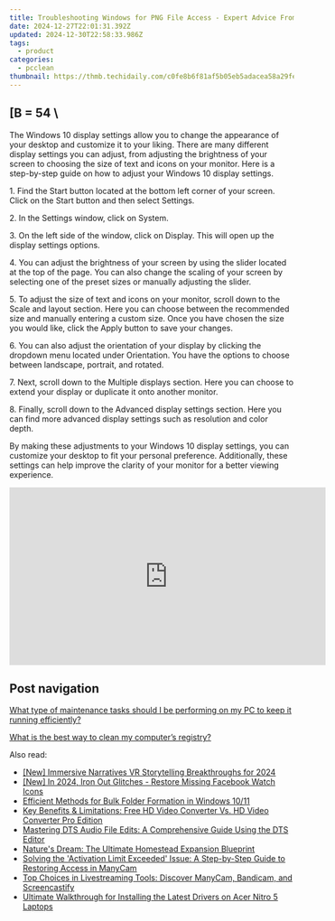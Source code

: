 ```yaml
---
title: Troubleshooting Windows for PNG File Access - Expert Advice From YL Software Solutions
date: 2024-12-27T22:01:31.392Z
updated: 2024-12-30T22:58:33.986Z
tags:
  - product
categories:
  - pcclean
thumbnail: https://thmb.techidaily.com/c0fe8b6f81af5b05eb5adacea58a29fe6fd2f271b6a687457517f15534dc6b13.jpg
---
```


## \[B = 54 \

The Windows 10 display settings allow you to change the appearance of your desktop and customize it to your liking. There are many different display settings you can adjust, from adjusting the brightness of your screen to choosing the size of text and icons on your monitor. Here is a step-by-step guide on how to adjust your Windows 10 display settings. 

1\. Find the Start button located at the bottom left corner of your screen. Click on the Start button and then select Settings.

2\. In the Settings window, click on System.

3\. On the left side of the window, click on Display. This will open up the display settings options. 

4\. You can adjust the brightness of your screen by using the slider located at the top of the page. You can also change the scaling of your screen by selecting one of the preset sizes or manually adjusting the slider.

5\. To adjust the size of text and icons on your monitor, scroll down to the Scale and layout section. Here you can choose between the recommended size and manually entering a custom size. Once you have chosen the size you would like, click the Apply button to save your changes.

6\. You can also adjust the orientation of your display by clicking the dropdown menu located under Orientation. You have the options to choose between landscape, portrait, and rotated.

7\. Next, scroll down to the Multiple displays section. Here you can choose to extend your display or duplicate it onto another monitor.

8\. Finally, scroll down to the Advanced display settings section. Here you can find more advanced display settings such as resolution and color depth. 

By making these adjustments to your Windows 10 display settings, you can customize your desktop to fit your personal preference. Additionally, these settings can help improve the clarity of your monitor for a better viewing experience.

<!-- affiliate ads begin -->
<iframe width="560" height="315" src="https://www.youtube.com/embed/zWYVKFk3yPQ?si=Yu7xsjIYgRiq8zHk" title="YouTube video player" frameborder="0" allow="accelerometer; autoplay; clipboard-write; encrypted-media; gyroscope; picture-in-picture; web-share" referrerpolicy="strict-origin-when-cross-origin" allowfullscreen></iframe>
<!-- affiliate ads end -->

## Post navigation

[What type of maintenance tasks should I be performing on my PC to keep it running efficiently?](https://tools.techidaily.com/pcclean/products/)

[What is the best way to clean my computer’s registry?](https://tools.techidaily.com/pcclean/products/)

<ins class="adsbygoogle"
     style="display:block"
     data-ad-format="autorelaxed"
     data-ad-client="ca-pub-7571918770474297"
     data-ad-slot="1223367746"></ins>

<ins class="adsbygoogle"
     style="display:block"
     data-ad-client="ca-pub-7571918770474297"
     data-ad-slot="8358498916"
     data-ad-format="auto"
     data-full-width-responsive="true"></ins>

<span class="atpl-alsoreadstyle">Also read:</span>
<div><ul>
<li><a href="https://fox-boxes.techidaily.com/new-immersive-narratives-vr-storytelling-breakthroughs-for-2024/"><u>[New] Immersive Narratives VR Storytelling Breakthroughs for 2024</u></a></li>
<li><a href="https://facebook-video-recording.techidaily.com/new-in-2024-iron-out-glitches-restore-missing-facebook-watch-icons/"><u>[New] In 2024, Iron Out Glitches - Restore Missing Facebook Watch Icons</u></a></li>
<li><a href="https://win11.techidaily.com/efficient-methods-for-bulk-folder-formation-in-windows-1011/"><u>Efficient Methods for Bulk Folder Formation in Windows 10/11</u></a></li>
<li><a href="https://discover-awesome.techidaily.com/key-benefits-and-limitations-free-hd-video-converter-vs-hd-video-converter-pro-edition/"><u>Key Benefits & Limitations: Free HD Video Converter Vs. HD Video Converter Pro Edition</u></a></li>
<li><a href="https://discover-awesome.techidaily.com/mastering-dts-audio-file-edits-a-comprehensive-guide-using-the-dts-editor/"><u>Mastering DTS Audio File Edits: A Comprehensive Guide Using the DTS Editor</u></a></li>
<li><a href="https://buynow-reviews.techidaily.com/natures-dream-the-ultimate-homestead-expansion-blueprint/"><u>Nature's Dream: The Ultimate Homestead Expansion Blueprint</u></a></li>
<li><a href="https://discover-awesome.techidaily.com/solving-the-activation-limit-exceeded-issue-a-step-by-step-guide-to-restoring-access-in-manycam/"><u>Solving the 'Activation Limit Exceeded' Issue: A Step-by-Step Guide to Restoring Access in ManyCam</u></a></li>
<li><a href="https://discover-awesome.techidaily.com/top-choices-in-livestreaming-tools-discover-manycam-bandicam-and-screencastify/"><u>Top Choices in Livestreaming Tools: Discover ManyCam, Bandicam, and Screencastify</u></a></li>
<li><a href="https://win-amazing.techidaily.com/ultimate-walkthrough-for-installing-the-latest-drivers-on-acer-nitro-5-laptops/"><u>Ultimate Walkthrough for Installing the Latest Drivers on Acer Nitro 5 Laptops</u></a></li>
</ul></div>

